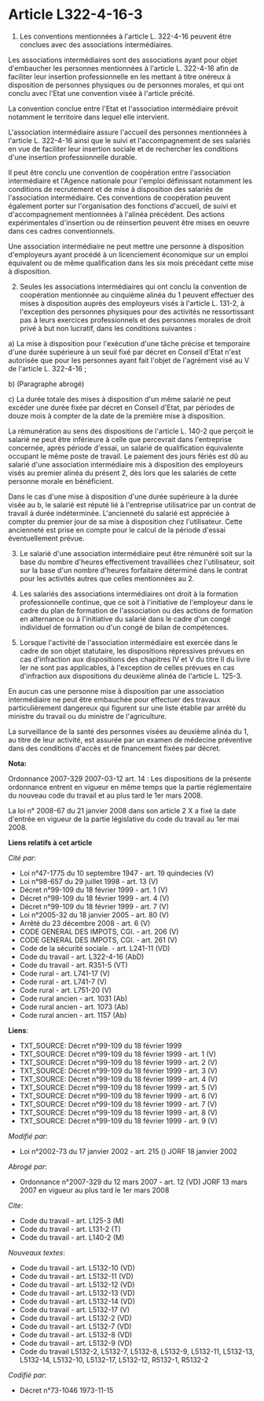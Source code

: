 # Article L322-4-16-3

1. Les conventions mentionnées à l'article L. 322-4-16 peuvent être conclues avec des associations intermédiaires.

Les associations intermédiaires sont des associations ayant pour objet d'embaucher les personnes mentionnées à l'article L.
322-4-16 afin de faciliter leur insertion professionnelle en les mettant à titre onéreux à disposition de personnes physiques
ou de personnes morales, et qui ont conclu avec l'Etat une convention visée à l'article précité.

La convention conclue entre l'Etat et l'association intermédiaire prévoit notamment le territoire dans lequel elle
intervient.

L'association intermédiaire assure l'accueil des personnes mentionnées à l'article L. 322-4-16 ainsi que le suivi et
l'accompagnement de ses salariés en vue de faciliter leur insertion sociale et de rechercher les conditions d'une insertion
professionnelle durable.

Il peut être conclu une convention de coopération entre l'association intermédiaire et l'Agence nationale pour l'emploi
définissant notamment les conditions de recrutement et de mise à disposition des salariés de l'association intermédiaire. Ces
conventions de coopération peuvent également porter sur l'organisation des fonctions d'accueil, de suivi et d'accompagnement
mentionnées à l'alinéa précédent. Des actions expérimentales d'insertion ou de réinsertion peuvent être mises en oeuvre dans
ces cadres conventionnels.

Une association intermédiaire ne peut mettre une personne à disposition d'employeurs ayant procédé à un licenciement
économique sur un emploi équivalent ou de même qualification dans les six mois précédant cette mise à disposition.

2. Seules les associations intermédiaires qui ont conclu la convention de coopération mentionnée au cinquième alinéa du 1
peuvent effectuer des mises à disposition auprès des employeurs visés à l'article L. 131-2, à l'exception des personnes
physiques pour des activités ne ressortissant pas à leurs exercices professionnels et des personnes morales de droit privé à
but non lucratif, dans les conditions suivantes :

a) La mise à disposition pour l'exécution d'une tâche précise et temporaire d'une durée supérieure à un seuil fixé par décret
en Conseil d'Etat n'est autorisée que pour les personnes ayant fait l'objet de l'agrément visé au V de l'article  L.
322-4-16 ;

b) (Paragraphe abrogé)

c) La durée totale des mises à disposition d'un même salarié ne peut excéder une durée fixée par décret en Conseil d'Etat,
par périodes de douze mois à compter de la date de la première mise à disposition.

La rémunération au sens des dispositions de l'article L. 140-2 que perçoit le salarié ne peut être inférieure à celle que
percevrait dans l'entreprise concernée, après période d'essai, un salarié de qualification équivalente occupant le même poste
de travail. Le paiement des jours fériés est dû au salarié d'une association intermédiaire mis à disposition des employeurs
visés au premier alinéa du présent 2, dès lors que les salariés de cette personne morale en bénéficient.

Dans le cas d'une mise à disposition d'une durée supérieure à la durée visée au b, le salarié est réputé lié à l'entreprise
utilisatrice par un contrat de travail à durée indéterminée. L'ancienneté du salarié est appréciée à compter du premier jour
de sa mise à disposition chez l'utilisateur. Cette ancienneté est prise en compte pour le calcul de la période d'essai
éventuellement prévue.

3. Le salarié d'une association intermédiaire peut être rémunéré soit sur la base du nombre d'heures effectivement
travaillées chez l'utilisateur, soit sur la base d'un nombre d'heures forfaitaire déterminé dans le contrat pour les
activités autres que celles mentionnées au 2.

4. Les salariés des associations intermédiaires ont droit à la formation professionnelle continue, que ce soit à l'initiative
de l'employeur dans le cadre du plan de formation de l'association ou des actions de formation en alternance ou à
l'initiative du salarié dans le cadre d'un congé individuel de formation ou d'un congé de bilan de compétences.

5. Lorsque l'activité de l'association intermédiaire est exercée dans le cadre de son objet statutaire, les dispositions
répressives prévues en cas d'infraction aux dispositions des chapitres IV et V du titre II du livre Ier ne sont pas
applicables, à l'exception de celles prévues en cas d'infraction aux dispositions du deuxième alinéa de l'article L. 125-3.

En aucun cas une personne mise à disposition par une association intermédiaire ne peut être embauchée pour effectuer des
travaux particulièrement dangereux qui figurent sur une liste établie par arrêté du ministre du travail ou du ministre de
l'agriculture.

La surveillance de la santé des personnes visées au deuxième alinéa du 1, au titre de leur activité, est assurée par un
examen de médecine préventive dans des conditions d'accès et de financement fixées par décret.

**Nota:**

Ordonnance 2007-329 2007-03-12 art. 14 : Les dispositions de la présente ordonnance entrent en vigueur en même temps que la
partie réglementaire du nouveau code du travail et au plus tard le 1er mars 2008.

La loi n° 2008-67 du 21 janvier 2008 dans son article 2 X a fixé la date d'entrée en vigueur de la partie législative du code
du travail au 1er mai 2008.

**Liens relatifs à cet article**

_Cité par_:

  - Loi n°47-1775 du 10 septembre 1947 - art. 19 quindecies (V)
  - Loi n°98-657 du 29 juillet 1998 - art. 13 (V)
  - Décret n°99-109 du 18 février 1999 - art. 1 (V)
  - Décret n°99-109 du 18 février 1999 - art. 4 (V)
  - Décret n°99-109 du 18 février 1999 - art. 7 (V)
  - Loi n°2005-32 du 18 janvier 2005 - art. 80 (V)
  - Arrêté du 23 décembre 2008 - art. 6 (V)
  - CODE GENERAL DES IMPOTS, CGI. - art. 206 (V)
  - CODE GENERAL DES IMPOTS, CGI. - art. 261 (V)
  - Code de la sécurité sociale. - art. L241-11 (VD)
  - Code du travail - art. L322-4-16 (AbD)
  - Code du travail - art. R351-5 (VT)
  - Code rural - art. L741-17 (V)
  - Code rural - art. L741-7 (V)
  - Code rural - art. L751-20 (V)
  - Code rural ancien - art. 1031 (Ab)
  - Code rural ancien - art. 1073 (Ab)
  - Code rural ancien - art. 1157 (Ab)

**Liens**:

  - TXT_SOURCE: Décret n°99-109 du 18 février 1999
  - TXT_SOURCE: Décret n°99-109 du 18 février 1999 - art. 1 (V)
  - TXT_SOURCE: Décret n°99-109 du 18 février 1999 - art. 2 (V)
  - TXT_SOURCE: Décret n°99-109 du 18 février 1999 - art. 3 (V)
  - TXT_SOURCE: Décret n°99-109 du 18 février 1999 - art. 4 (V)
  - TXT_SOURCE: Décret n°99-109 du 18 février 1999 - art. 5 (V)
  - TXT_SOURCE: Décret n°99-109 du 18 février 1999 - art. 6 (V)
  - TXT_SOURCE: Décret n°99-109 du 18 février 1999 - art. 7 (V)
  - TXT_SOURCE: Décret n°99-109 du 18 février 1999 - art. 8 (V)
  - TXT_SOURCE: Décret n°99-109 du 18 février 1999 - art. 9 (V)

_Modifié par_:

  - Loi n°2002-73 du 17 janvier 2002 - art. 215 () JORF 18 janvier 2002

_Abrogé par_:

  - Ordonnance n°2007-329 du 12 mars 2007 - art. 12 (VD) JORF 13 mars 2007 en vigueur au plus tard le 1er mars 2008

_Cite_:

  - Code du travail - art. L125-3 (M)
  - Code du travail - art. L131-2 (T)
  - Code du travail - art. L140-2 (M)

_Nouveaux textes_:

  - Code du travail - art. L5132-10 (VD)
  - Code du travail - art. L5132-11 (VD)
  - Code du travail - art. L5132-12 (VD)
  - Code du travail - art. L5132-13 (VD)
  - Code du travail - art. L5132-14 (VD)
  - Code du travail - art. L5132-17 (V)
  - Code du travail - art. L5132-2 (VD)
  - Code du travail - art. L5132-7 (VD)
  - Code du travail - art. L5132-8 (VD)
  - Code du travail - art. L5132-9 (VD)
  - Code du travail L5132-2, L5132-7, L5132-8, L5132-9, L5132-11, L5132-13, L5132-14, L5132-10, L5132-17, L5132-12, R5132-1, R5132-2

_Codifié par_:

  - Décret n°73-1046 1973-11-15
